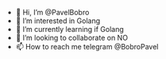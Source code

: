 - 👋 Hi, I’m @PavelBobro
- 👀 I’m interested in Golang
- 🌱 I’m currently learning if Golang
- 💞️ I’m looking to collaborate on NO
- 📫 How to reach me telegram @BobroPavel

<!---
PavelBobro/PavelBobro is a ✨ special ✨ repository because its `README.md` (this file) appears on your GitHub profile.
You can click the Preview link to take a look at your changes.
--->
